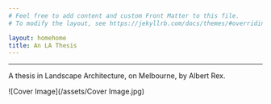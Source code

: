 ```yaml
---
# Feel free to add content and custom Front Matter to this file.
# To modify the layout, see https://jekyllrb.com/docs/themes/#overriding-theme-defaults

layout: homehome
title: An LA Thesis
---
```


---
A thesis in Landscape Architecture, on Melbourne, by Albert Rex.

![Cover Image](/assets/Cover Image.jpg)

